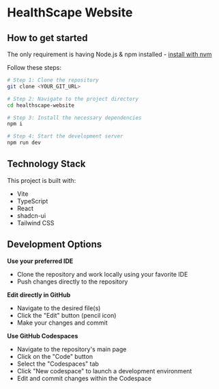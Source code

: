 # HealthScape Website

## How to get started

The only requirement is having Node.js & npm installed - [install with nvm](https://github.com/nvm-sh/nvm#installing-and-updating)

Follow these steps:

```sh
# Step 1: Clone the repository
git clone <YOUR_GIT_URL>

# Step 2: Navigate to the project directory
cd healthscape-website

# Step 3: Install the necessary dependencies
npm i

# Step 4: Start the development server
npm run dev
```

## Technology Stack

This project is built with:

- Vite
- TypeScript
- React
- shadcn-ui
- Tailwind CSS

## Development Options

**Use your preferred IDE**
- Clone the repository and work locally using your favorite IDE
- Push changes directly to the repository

**Edit directly in GitHub**
- Navigate to the desired file(s)
- Click the "Edit" button (pencil icon)
- Make your changes and commit

**Use GitHub Codespaces**
- Navigate to the repository's main page
- Click on the "Code" button
- Select the "Codespaces" tab
- Click "New codespace" to launch a development environment
- Edit and commit changes within the Codespace
